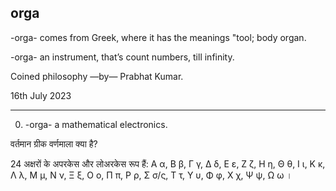 ## orga
-orga- comes from Greek, where it has the meanings "tool; body organ.

-orga- an instrument, that’s count numbers, till infinity. 

Coined philosophy —by— Prabhat Kumar.

16th July 2023

-----------
0) -orga- a mathematical electronics.


वर्तमान ग्रीक वर्णमाला क्या है?

24 अक्षरों के अपरकेस और लोअरकेस रूप हैं: Α α, Β β, Γ γ, Δ δ, Ε ε, Ζ ζ, Η η, Θ θ, Ι ι, Κ κ, Λ λ, Μ μ, Ν ν, Ξ ξ, Ο ο, Π π, Ρ ρ, Σ σ/ς, Τ τ, Υ υ, Φ φ, Χ χ, Ψ ψ, Ω ω ।
